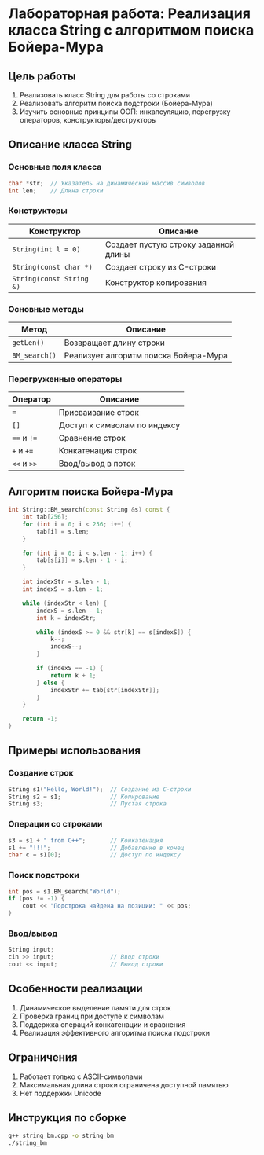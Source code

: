 # Лабораторная работа: Реализация класса String с алгоритмом поиска Бойера-Мура

## Цель работы
1. Реализовать класс String для работы со строками
2. Реализовать алгоритм поиска подстроки (Бойера-Мура)
3. Изучить основные принципы ООП: инкапсуляцию, перегрузку операторов, конструкторы/деструкторы

## Описание класса String

### Основные поля класса
```cpp
char *str;  // Указатель на динамический массив символов
int len;    // Длина строки
```

### Конструкторы
| Конструктор | Описание |
|------------|----------|
| `String(int l = 0)` | Создает пустую строку заданной длины |
| `String(const char *)` | Создает строку из C-строки |
| `String(const String &)` | Конструктор копирования |

### Основные методы
| Метод | Описание |
|-------|----------|
| `getLen()` | Возвращает длину строки |
| `BM_search()` | Реализует алгоритм поиска Бойера-Мура |

### Перегруженные операторы
| Оператор | Описание |
|----------|----------|
| `=` | Присваивание строк |
| `[]` | Доступ к символам по индексу |
| `==` и `!=` | Сравнение строк |
| `+` и `+=` | Конкатенация строк |
| `<<` и `>>` | Ввод/вывод в поток |

## Алгоритм поиска Бойера-Мура

```cpp
int String::BM_search(const String &s) const {
    int tab[256];
    for (int i = 0; i < 256; i++) {
        tab[i] = s.len;
    }

    for (int i = 0; i < s.len - 1; i++) {
        tab[s[i]] = s.len - 1 - i;
    }

    int indexStr = s.len - 1;
    int indexS = s.len - 1;

    while (indexStr < len) {
        indexS = s.len - 1;
        int k = indexStr;

        while (indexS >= 0 && str[k] == s[indexS]) {
            k--;
            indexS--;
        }

        if (indexS == -1) {
            return k + 1;
        } else {
            indexStr += tab[str[indexStr]];
        }
    }

    return -1;
}
```

## Примеры использования

### Создание строк
```cpp
String s1("Hello, World!");  // Создание из C-строки
String s2 = s1;              // Копирование
String s3;                   // Пустая строка
```

### Операции со строками
```cpp
s3 = s1 + " from C++";       // Конкатенация
s1 += "!!!";                 // Добавление в конец
char c = s1[0];              // Доступ по индексу
```

### Поиск подстроки
```cpp
int pos = s1.BM_search("World");
if (pos != -1) {
    cout << "Подстрока найдена на позиции: " << pos;
}
```

### Ввод/вывод
```cpp
String input;
cin >> input;                // Ввод строки
cout << input;               // Вывод строки
```

## Особенности реализации
1. Динамическое выделение памяти для строк
2. Проверка границ при доступе к символам
3. Поддержка операций конкатенации и сравнения
4. Реализация эффективного алгоритма поиска подстроки

## Ограничения
1. Работает только с ASCII-символами
2. Максимальная длина строки ограничена доступной памятью
3. Нет поддержки Unicode

## Инструкция по сборке
```bash
g++ string_bm.cpp -o string_bm
./string_bm
```